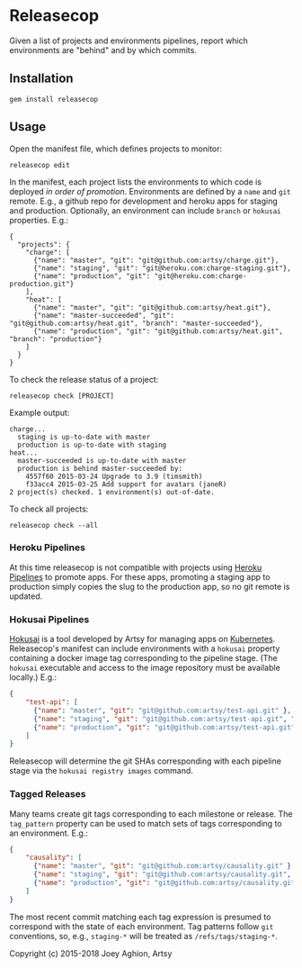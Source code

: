 # Releasecop

Given a list of projects and environments pipelines, report which environments are "behind" and by which commits.

## Installation

    gem install releasecop

## Usage

Open the manifest file, which defines projects to monitor:

    releasecop edit

In the manifest, each project lists the environments to which code is deployed _in order of promotion_. Environments are defined by a `name` and `git` remote. E.g., a github repo for development and heroku apps for staging and production. Optionally, an environment can include `branch` or `hokusai` properties. E.g.:

    {
      "projects": {
        "charge": [
          {"name": "master", "git": "git@github.com:artsy/charge.git"},
          {"name": "staging", "git": "git@heroku.com:charge-staging.git"},
          {"name": "production", "git": "git@heroku.com:charge-production.git"}
        ],
        "heat": [
          {"name": "master", "git": "git@github.com:artsy/heat.git"},
          {"name": "master-succeeded", "git": "git@github.com:artsy/heat.git", "branch": "master-succeeded"},
          {"name": "production", "git": "git@github.com:artsy/heat.git", "branch": "production"}
        ]
      }
    }

To check the release status of a project:

    releasecop check [PROJECT]

Example output:

    charge...
      staging is up-to-date with master
      production is up-to-date with staging
    heat...
      master-succeeded is up-to-date with master
      production is behind master-succeeded by:
        4557f60 2015-03-24 Upgrade to 3.9 (timsmith)
        f33acc4 2015-03-25 Add support for avatars (janeR)
    2 project(s) checked. 1 environment(s) out-of-date.

To check all projects:

    releasecop check --all

### Heroku Pipelines

At this time releasecop is not compatible with projects using [Heroku Pipelines](https://devcenter.heroku.com/articles/pipelines) to promote apps. For these apps, promoting a staging app to production simply copies the slug to the production app, so no git remote is updated.

### Hokusai Pipelines

[Hokusai](https://github.com/artsy/hokusai) is a tool developed by Artsy for managing apps on [Kubernetes](https://kubernetes.io/). Releasecop's manifest can include environments with a `hokusai` property containing a docker image tag corresponding to the pipeline stage. (The `hokusai` executable and access to the image repository must be available locally.) E.g.:

```json
{
    "test-api": [
      {"name": "master", "git": "git@github.com:artsy/test-api.git" },
      {"name": "staging", "git": "git@github.com:artsy/test-api.git", "hokusai": "staging"},
      {"name": "production", "git": "git@github.com:artsy/test-api.git", "hokusai": "production"}
    ]
}
```

Releasecop will determine the git SHAs corresponding with each pipeline stage via the `hokusai registry images` command.

### Tagged Releases

Many teams create git tags corresponding to each milestone or release. The `tag_pattern` property can be used to match sets of tags corresponding to an environment. E.g.:

```json
{
    "causality": [
      {"name": "master", "git": "git@github.com:artsy/causality.git" },
      {"name": "staging", "git": "git@github.com:artsy/causality.git", "tag_pattern": "staging-*"},
      {"name": "production", "git": "git@github.com:artsy/causality.git", "tag_pattern": "release-*"}
    ]
}
```

The most recent commit matching each tag expression is presumed to correspond with the state of each environment. Tag patterns follow `git` conventions, so, e.g., `staging-*` will be treated as `/refs/tags/staging-*`.


Copyright (c) 2015-2018 Joey Aghion, Artsy
